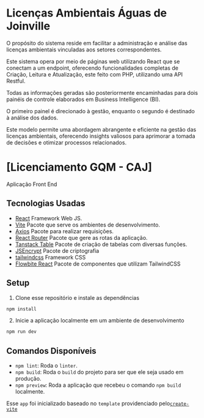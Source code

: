 # Licenças Ambientais Águas de Joinville

O propósito do sistema reside em facilitar a administração e análise das licenças ambientais vinculadas aos setores correspondentes.

Este sistema opera por meio de páginas web utilizando React que se conectam a um endpoint, oferecendo funcionalidades completas de Criação, Leitura e Atualização, este feito com PHP, utilizando uma API Restful.

Todas as informações geradas são posteriormente encaminhadas para dois painéis de controle elaborados em Business Intelligence (BI).

O primeiro painel é direcionado à gestão, enquanto o segundo é destinado à análise dos dados.

Este modelo permite uma abordagem abrangente e eficiente na gestão das licenças ambientais, oferecendo insights valiosos para aprimorar a tomada de decisões e otimizar processos relacionados.

# \[Licenciamento GQM - CAJ\]

Aplicação Front End

## Tecnologias Usadas

- [React](https://reactjs.org/) Framework Web JS.
- [Vite](https://reactjs.org/) Pacote que serve os ambientes de desenvolvimento.
- [Axios](https://axios-http.com/docs/intro) Pacote para realizar requisições.
- [React Router](https://reactrouter.com/en/main) Pacote que gere as rotas da aplicação.
- [Tanstack Table](https://tanstack.com/table/latest/docs/introduction) Pacote de criação de tabelas com diversas funções.
- [JSEncrypt](https://github.com/travist/jsencrypt) Pacote de criptografia
- [tailwindcss](https://tailwindcss.com/docs/) Framework CSS
- [Flowbite React](https://flowbite-react.com/) Pacote de componentes que utilizam TailwindCSS

## Setup

1. Clone esse repositório e instale as dependências

```bash
npm install
```

2. Inicie a aplicação localmente em um ambiente de desenvolvimento

```bash
npm run dev
```

## Comandos Disponíveis

- `npm lint`: Roda o `linter`.
- `npm build`: Roda o `build` do projeto para ser que ele seja usado em produção.
- `npm preview`: Roda a aplicação que recebeu o comando `npm build` localmente.

Esse `app` foi inicializado baseado no `template` providenciado pelo[`create-vite`](https://github.com/vitejs/vite/tree/main/packages/create-vite)

